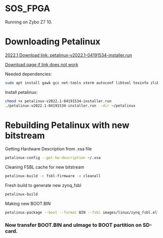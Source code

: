 # SOS_FPGA

Running on Zybo Z7  10.

# Downloading Petalinux



[2022.1 Download link: petalinux-v2022.1-04191534-installer.run](https://www.xilinx.com/member/forms/download/xef.html?filename=petalinux-v2022.1-04191534-installer.run "Vivado Petalinux 2022.1")

[Download page if link does not work](https://www.xilinx.com/support/download/index.html/content/xilinx/en/downloadNav/embedded-design-tools/archive.html "Vivado Petalinux download Archive")

Needed dependencies:
```bash
sudo apt install gawk gcc net-tools xterm autoconf libtool texinfo zlib1g-dev gcc-multilib build-essential zlib1g libncurses-dev zlib1g:i386 libtinfo5
```

Install petalinux:
```bash
chmod +x petalinux-v2022.1-04191534-installer.run
./petalinux-v2022.1-04191534-installer.run --dir ~/petalinux
```


# Rebuilding Petalinux with new bitstream

Getting Hardware Description from .xsa file
```bash
petalinux-config --get-hw-description ~/.xsa
```

Cleaning FSBL cache for new bitstream
```bash
petalinux-build -c fsbl-firmware -x cleanall
```

Fresh build to generate new zynq_fsbl
```bash
petalinux-build
```

Making new BOOT.BIN
```bash
petalinux-package --boot --format BIN --fsbl images/linux/zynq_fsbl.elf --u-boot--fpga images/linux/system.bit --dtb images/linux/system.dtb -o BOOT.BIN
```

### Now transfer BOOT.BIN and uImage to BOOT partition on SD-card.